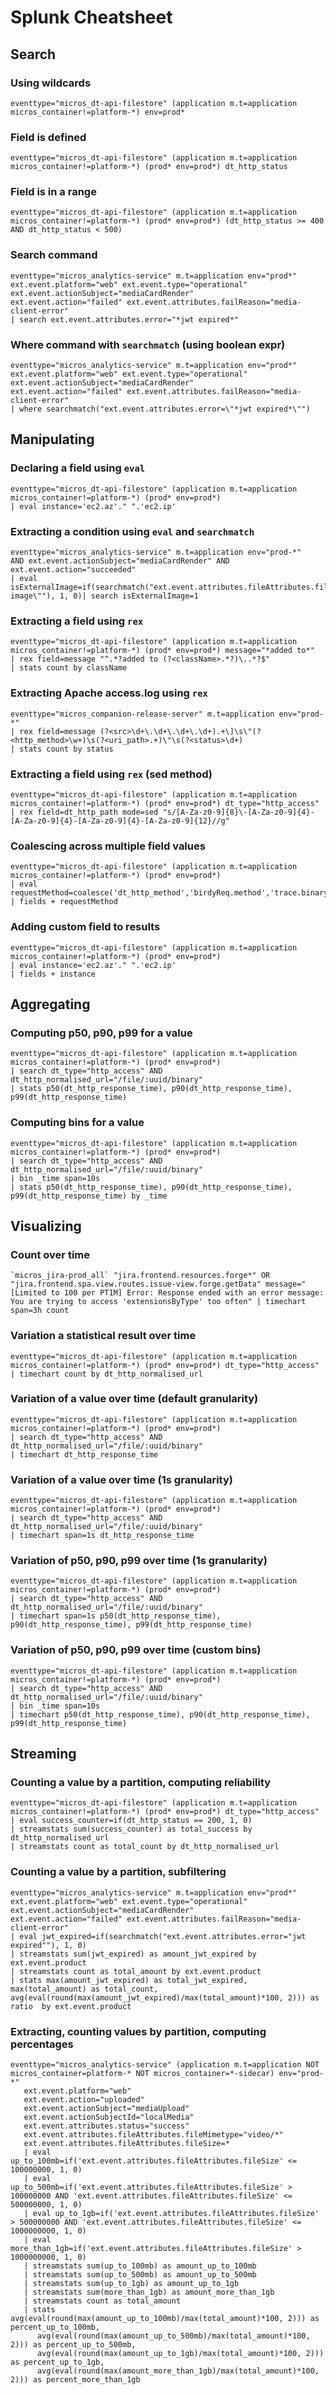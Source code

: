# Splunk Cheatsheet

## Search

### Using wildcards

```splunk
eventtype="micros_dt-api-filestore" (application m.t=application micros_container!=platform-*) env=prod*
```

### Field is defined

```splunk
eventtype="micros_dt-api-filestore" (application m.t=application micros_container!=platform-*) (prod* env=prod*) dt_http_status
```

### Field is in a range

```splunk
eventtype="micros_dt-api-filestore" (application m.t=application micros_container!=platform-*) (prod* env=prod*) (dt_http_status >= 400 AND dt_http_status < 500)
```

### Search command

```splunk
eventtype="micros_analytics-service" m.t=application env="prod*" ext.event.platform="web" ext.event.type="operational" ext.event.actionSubject="mediaCardRender"
ext.event.action="failed" ext.event.attributes.failReason="media-client-error"
| search ext.event.attributes.error="*jwt expired*"
```

### Where command with `searchmatch` (using boolean expr)

```splunk
eventtype="micros_analytics-service" m.t=application env="prod*" ext.event.platform="web" ext.event.type="operational" ext.event.actionSubject="mediaCardRender"
ext.event.action="failed" ext.event.attributes.failReason="media-client-error"
| where searchmatch("ext.event.attributes.error=\"*jwt expired*\"")
```

## Manipulating

### Declaring a field using `eval`

```splunk
eventtype="micros_dt-api-filestore" (application m.t=application micros_container!=platform-*) (prod* env=prod*)
| eval instance='ec2.az'." ".'ec2.ip'
```

### Extracting a condition using `eval` and `searchmatch`

```splunk
eventtype="micros_analytics-service" m.t=application env="prod-*" 
AND ext.event.actionSubject="mediaCardRender" AND ext.event.action="succeeded" 
| eval isExternalImage=if(searchmatch("ext.event.attributes.fileAttributes.fileId=\"external-image\""), 1, 0)| search isExternalImage=1
```

### Extracting a field using `rex`

```splunk
eventtype="micros_dt-api-filestore" (application m.t=application micros_container!=platform-*) (prod* env=prod*) message="*added to*"
| rex field=message "^.*?added to (?<className>.*?)\..*?$"
| stats count by className
```

### Extracting Apache access.log using `rex`

```splunk
eventtype="micros_companion-release-server" m.t=application env="prod-*"
| rex field=message (?<src>\d+\.\d+\.\d+\.\d+).+\]\s\"(?<http_method>\w+)\s(?<uri_path>.+)\"\s(?<status>\d+)
| stats count by status
```

### Extracting a field using `rex` (sed method)

```splunk
eventtype="micros_dt-api-filestore" (application m.t=application micros_container!=platform-*) (prod* env=prod*) dt_type="http_access"
| rex field=dt_http_path mode=sed "s/[A-Za-z0-9]{8}\-[A-Za-z0-9]{4}-[A-Za-z0-9]{4}-[A-Za-z0-9]{4}-[A-Za-z0-9]{12}//g"
```

### Coalescing across multiple field values

```splunk
eventtype="micros_dt-api-filestore" (application m.t=application micros_container!=platform-*) (prod* env=prod*)
| eval requestMethod=coalesce('dt_http_method','birdyReq.method','trace.binary_annotations.http_method')
| fields + requestMethod
```

### Adding custom field to results

```splunk
eventtype="micros_dt-api-filestore" (application m.t=application micros_container!=platform-*) (prod* env=prod*)
| eval instance='ec2.az'." ".'ec2.ip'
| fields + instance
```

## Aggregating

### Computing p50, p90, p99 for a value

```splunk
eventtype="micros_dt-api-filestore" (application m.t=application micros_container!=platform-*) (prod* env=prod*)
| search dt_type="http_access" AND dt_http_normalised_url="/file/:uuid/binary"
| stats p50(dt_http_response_time), p90(dt_http_response_time), p99(dt_http_response_time)
```

### Computing bins for a value

```splunk
eventtype="micros_dt-api-filestore" (application m.t=application micros_container!=platform-*) (prod* env=prod*)
| search dt_type="http_access" AND dt_http_normalised_url="/file/:uuid/binary"
| bin _time span=10s
| stats p50(dt_http_response_time), p90(dt_http_response_time), p99(dt_http_response_time) by _time
```

## Visualizing

### Count over time 

```splunk
`micros_jira-prod_all` "jira.frontend.resources.forge*" OR "jira.frontend.spa.view.routes.issue-view.forge.getData" message="[Limited to 100 per PT1M] Error: Response ended with an error message: You are trying to access 'extensionsByType' too often" | timechart span=3h count
```

### Variation a statistical result over time

```splunk
eventtype="micros_dt-api-filestore" (application m.t=application micros_container!=platform-*) (prod* env=prod*) dt_type="http_access"
| timechart count by dt_http_normalised_url
```

### Variation of a value over time (default granularity)

```splunk
eventtype="micros_dt-api-filestore" (application m.t=application micros_container!=platform-*) (prod* env=prod*)
| search dt_type="http_access" AND dt_http_normalised_url="/file/:uuid/binary"
| timechart dt_http_response_time
```

### Variation of a value over time (1s granularity)

```splunk
eventtype="micros_dt-api-filestore" (application m.t=application micros_container!=platform-*) (prod* env=prod*)
| search dt_type="http_access" AND dt_http_normalised_url="/file/:uuid/binary"
| timechart span=1s dt_http_response_time
```

### Variation of p50, p90, p99 over time (1s granularity)

```splunk
eventtype="micros_dt-api-filestore" (application m.t=application micros_container!=platform-*) (prod* env=prod*)
| search dt_type="http_access" AND dt_http_normalised_url="/file/:uuid/binary"
| timechart span=1s p50(dt_http_response_time), p90(dt_http_response_time), p99(dt_http_response_time)
```

### Variation of p50, p90, p99 over time (custom bins)

```splunk
eventtype="micros_dt-api-filestore" (application m.t=application micros_container!=platform-*) (prod* env=prod*)
| search dt_type="http_access" AND dt_http_normalised_url="/file/:uuid/binary"
| bin _time span=10s
| timechart p50(dt_http_response_time), p90(dt_http_response_time), p99(dt_http_response_time)
```

## Streaming

### Counting a value by a partition, computing reliability

```splunk
eventtype="micros_dt-api-filestore" (application m.t=application micros_container!=platform-*) (prod* env=prod*) dt_type="http_access"
| eval success_counter=if(dt_http_status == 200, 1, 0)
| streamstats sum(success_counter) as total_success by dt_http_normalised_url
| streamstats count as total_count by dt_http_normalised_url

```

### Counting a value by a partition, subfiltering

```splunk
eventtype="micros_analytics-service" m.t=application env="prod*"
ext.event.platform="web" ext.event.type="operational" ext.event.actionSubject="mediaCardRender"
ext.event.action="failed" ext.event.attributes.failReason="media-client-error"
| eval jwt_expired=if(searchmatch("ext.event.attributes.error="jwt expired""), 1, 0)
| streamstats sum(jwt_expired) as amount_jwt_expired by ext.event.product
| streamstats count as total_amount by ext.event.product
| stats max(amount_jwt_expired) as total_jwt_expired, max(total_amount) as total_count, avg(eval(round(max(amount_jwt_expired)/max(total_amount)*100, 2))) as ratio  by ext.event.product
```

### Extracting, counting values by partition, computing percentages

```splunk
eventtype="micros_analytics-service" (application m.t=application NOT micros_container=platform-* NOT micros_container=*-sidecar) env="prod-*" 
   ext.event.platform="web" 
   ext.event.action="uploaded" 
   ext.event.actionSubject="mediaUpload" 
   ext.event.actionSubjectId="localMedia"
   ext.event.attributes.status="success"
   ext.event.attributes.fileAttributes.fileMimetype="video/*"
   ext.event.attributes.fileAttributes.fileSize=*
   | eval up_to_100mb=if('ext.event.attributes.fileAttributes.fileSize' <= 100000000, 1, 0)
   | eval up_to_500mb=if('ext.event.attributes.fileAttributes.fileSize' > 100000000 AND 'ext.event.attributes.fileAttributes.fileSize' <= 500000000, 1, 0)
   | eval up_to_1gb=if('ext.event.attributes.fileAttributes.fileSize' > 500000000 AND 'ext.event.attributes.fileAttributes.fileSize' <= 1000000000, 1, 0)
   | eval more_than_1gb=if('ext.event.attributes.fileAttributes.fileSize' > 1000000000, 1, 0)
   | streamstats sum(up_to_100mb) as amount_up_to_100mb
   | streamstats sum(up_to_500mb) as amount_up_to_500mb
   | streamstats sum(up_to_1gb) as amount_up_to_1gb
   | streamstats sum(more_than_1gb) as amount_more_than_1gb
   | streamstats count as total_amount
   | stats avg(eval(round(max(amount_up_to_100mb)/max(total_amount)*100, 2))) as percent_up_to_100mb, 
      avg(eval(round(max(amount_up_to_500mb)/max(total_amount)*100, 2))) as percent_up_to_500mb, 
      avg(eval(round(max(amount_up_to_1gb)/max(total_amount)*100, 2))) as percent_up_to_1gb, 
      avg(eval(round(max(amount_more_than_1gb)/max(total_amount)*100, 2))) as percent_more_than_1gb
```
